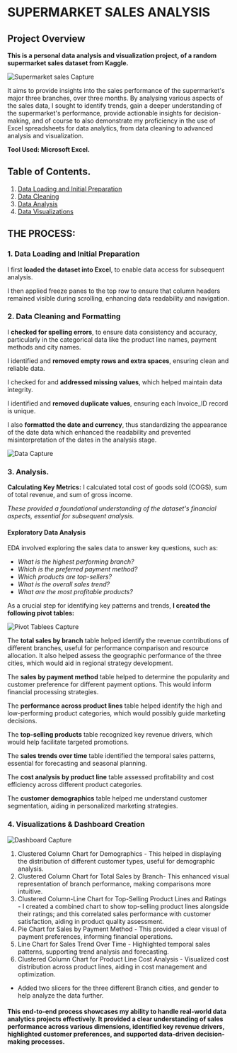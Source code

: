 # SUPERMARKET SALES ANALYSIS
## Project Overview

**This is a personal data analysis and visualization project, of a random supermarket sales dataset from Kaggle.**

![Supermarket sales Capture](https://github.com/user-attachments/assets/23b6c855-eb31-4aa2-b982-55c70300caec)

It aims to provide insights into the sales performance of the supermarket's major three branches, over three months.
By analysing various aspects of the sales data, I sought to identify trends, gain a deeper understanding of the supermarket's performance, provide actionable insights for decision-making, and of course to also demonstrate my proficiency in the use of Excel spreadsheets for data analytics, from data cleaning to advanced analysis and visualization.

**Tool Used: Microsoft Excel.**

## Table of Contents.
1. [Data Loading and Initial Preparation](data-loading-and-initial-preparation)
2. [Data Cleaning](data-cleaning-and-formatting)
3. [Data Analysis](analysis)
4. [Data Visualizations](visualizations-&-dashboard-creation)

## THE PROCESS:

### 1. Data Loading and Initial Preparation
I first **loaded the dataset into Excel**, to enable data access for subsequent analysis.

I then applied freeze panes to the top row to ensure that column headers remained visible during scrolling, enhancing data readability and navigation.


### 2. Data Cleaning and Formatting
I **checked for spelling errors**, to ensure data consistency and accuracy, particularly in the categorical data like the product line names, payment methods and city names.

I identified and **removed empty rows and extra spaces**, ensuring clean and reliable data.

I checked for and **addressed missing values**, which helped maintain data integrity.

I identified and **removed duplicate values**, ensuring each Invoice_ID record is unique.

I also **formatted the date and currency**, thus standardizing the appearance of the date data which enhanced the readability and prevented misinterpretation of the dates in the analysis stage.

![Data Capture](https://github.com/user-attachments/assets/62a0c348-f3ff-45a1-ae1b-fcf641dfc8da)


### 3. Analysis.
**Calculating Key Metrics:**
I calculated total cost of goods sold (COGS), sum of total revenue, and sum of gross income.

*These provided a foundational understanding of the dataset's financial aspects, essential for subsequent analysis.*

#### Exploratory Data Analysis
EDA involved exploring the sales data to answer key questions, such as:
- *What is the highest performing branch?*
- *Which is the preferred payment method?*
- *Which products are top-sellers?*
- *What is the overall sales trend?*
- *What are the most profitable products?*

As a crucial step for identifying key patterns and trends, **I created the following pivot tables:**

![Pivot Tablees Capture](https://github.com/user-attachments/assets/6eeb308c-ff25-4a23-867c-930ab051a238)

The **total sales by branch** table helped identify the revenue contributions of different branches, useful for performance comparison and resource allocation. It also helped assess the geographic performance of the three cities, which would aid in regional strategy development.

The **sales by payment method** table helped to determine the popularity and customer preference for different payment options. This would inform financial processing strategies.

The **performance across product lines** table helped identify the high and low-performing product categories, which would possibly guide marketing decisions.

The **top-selling products** table recognized key revenue drivers, which would help facilitate targeted promotions.

The **sales trends over time** table identified the temporal sales patterns, essential for forecasting and seasonal planning.

The **cost analysis by product line** table assessed profitability and cost efficiency across different product categories.

The **customer demographics** table helped me understand customer segmentation, aiding in personalized marketing strategies.

### 4. Visualizations & Dashboard Creation

![Dashboard Capture](https://github.com/user-attachments/assets/4a35f9a5-0cee-429b-acff-1d271c6cf7fc)

1. Clustered Column Chart for Demographics - This helped in displaying the distribution of different customer types, useful for demographic analysis.
2. Clustered Column Chart for Total Sales by Branch- This enhanced visual representation of branch performance, making comparisons more intuitive.
3. Clustered Column-Line Chart for Top-Selling Product Lines and Ratings - I created a combined chart to show top-selling product lines alongside their ratings; and this correlated sales performance with customer satisfaction, aiding in product quality assessment.
4. Pie Chart for Sales by Payment Method - This provided a clear visual of payment preferences, informing financial operations.
5. Line Chart for Sales Trend Over Time - Highlighted temporal sales patterns, supporting trend analysis and forecasting.
6. Clustered Column Chart for Product Line Cost Analysis - Visualized cost distribution across product lines, aiding in cost management and optimization.
- Added two slicers for the three different Branch cities, and gender to help analyze the data further. 


#### This end-to-end process showcases my ability to handle real-world data analytics projects effectively. It provided a clear understanding of sales performance across various dimensions, identified key revenue drivers, highlighted customer preferences, and supported data-driven decision-making processes.
